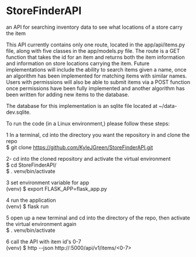 # StoreFinderAPI
an API for searching inventory data to see what locations of a store carry the item

This API currently contains only one route, located in the app/api/items.py file, along with five classes in the app/models.py file. The route is a GET function that takes the id for an item and returns both the item information and information on store locations carrying the item. Future implementations will include the ability to search items given a name, once an algorithm has been implemented for matching items with similar names. Users with permissions will also be able to submit items via a POST function once permissions have been fully implemented and another algorithm has been written for adding new items to the database.

The database for this implementation is an sqlite file located at ~/data-dev.sqlite.

To run the code (in a Linux environment,) please follow these steps:

1  In a terminal, cd into the directory you want the repository in and clone the repo  
$ git clone https://github.com/KyleJGreen/StoreFinderAPI.git

2-  cd into the cloned repository and activate the virtual environment  
$ cd StoreFinderAPI/  
$ . venv/bin/activate

3  set environment variable for app  
(venv) $ export FLASK_APP=flask_app.py

4  run the application  
(venv) $ flask run

5  open up a new terminal and cd into the directory of the repo, then activate the virtual environment again  
$ . venv/bin/activate

6  call the API with item id's 0-7  
\(venv) $ http --json http://<local>:5000/api/v1/items/<0-7>
